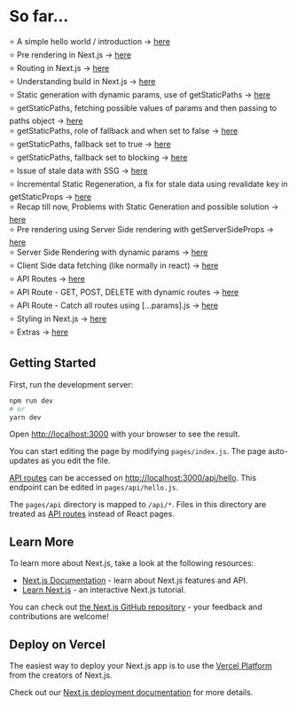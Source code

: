 # So far...

⭐ A simple hello world / introduction -> [here](https://github.com/kritika243/documenting-next-js/tree/hello-world/hello-world)
<br/>
⭐ Pre rendering in Next.js -> [here](https://github.com/kritika243/documenting-next-js/tree/next-pre-rendering/next-pre-rendering)
<br />
⭐ Routing in Next.js -> [here](https://github.com/kritika243/documenting-next-js/tree/next-routing/next-routing)
<br />
⭐ Understanding build in Next.js -> [here](https://github.com/kritika243/documenting-next-js/tree/static-generation-build-demo/next-pre-rendering)
<br />
⭐ Static generation with dynamic params, use of getStaticPaths -> [here](https://github.com/kritika243/documenting-next-js/tree/885d69084f6d140cdeb3e44cd9a0595e30fff59e/next-pre-rendering)
<br />
⭐ getStaticPaths, fetching possible values of params and then passing to paths object -> [here](https://github.com/kritika243/documenting-next-js/tree/38438600078b39cf02ddc09e700dc93a9550e193/next-pre-rendering)
<br />
⭐ getStaticPaths, role of fallback and when set to false -> [here](https://github.com/kritika243/documenting-next-js/tree/72fc969648e4c366da4b5c1adcf8ab7b0d370e8c/next-pre-rendering)
<br/>
⭐ getStaticPaths, fallback set to true -> [here](https://github.com/kritika243/documenting-next-js/tree/getStaticPaths-fallback-true/next-pre-rendering)
<br/>
⭐ getStaticPaths, fallback set to blocking -> [here](https://github.com/kritika243/documenting-next-js/tree/getStaticPaths-fallback-blocking/next-pre-rendering)
<br/>
⭐ Issue of stale data with SSG -> [here](https://github.com/kritika243/documenting-next-js/tree/3bd80e8c3cdc9a75eaac4324d0de8ac284dba49a/incremental-static-regeneration)
<br/>
⭐ Incremental Static Regeneration, a fix for stale data using revalidate key in getStaticProps -> [here](https://github.com/kritika243/documenting-next-js/tree/incremental-static-regeneration/incremental-static-regeneration)
<br/>
⭐ Recap till now, Problems with Static Generation and possible solution -> [here](https://github.com/kritika243/documenting-next-js/tree/main/intro-server-side-rendering)
<br/>
⭐ Pre rendering using Server Side rendering with getServerSideProps -> [here](https://github.com/kritika243/documenting-next-js/tree/ssr/server-side-rendering)
<br/>
⭐ Server Side Rendering with dynamic params -> [here](https://github.com/kritika243/documenting-next-js/blob/ssr/server-side-rendering/pages/news/%5Bcategory%5D.js)
<br/>
⭐ Client Side data fetching (like normally in react) -> [here](https://github.com/kritika243/documenting-next-js/blob/ssr/server-side-rendering/pages/dashboard.js)
<br/>
⭐ API Routes -> [here](https://github.com/kritika243/documenting-next-js/tree/main/next-api)
<br/>
⭐ API Route - GET, POST, DELETE with dynamic routes -> [here](https://github.com/kritika243/documenting-next-js/tree/main/next-api/pages/api/comments)
<br/>
⭐ API Route - Catch all routes using [...params].js -> [here](https://github.com/kritika243/documenting-next-js/tree/main/next-api/pages/api)
<br/>
⭐ Styling in Next.js -> [here](https://github.com/kritika243/documenting-next-js/tree/main/next-styling)
<br/>
⭐ Extras -> [here](https://github.com/kritika243/documenting-next-js/tree/main/extras)

## Getting Started

First, run the development server:

```bash
npm run dev
# or
yarn dev
```

Open [http://localhost:3000](http://localhost:3000) with your browser to see the result.

You can start editing the page by modifying `pages/index.js`. The page auto-updates as you edit the file.

[API routes](https://nextjs.org/docs/api-routes/introduction) can be accessed on [http://localhost:3000/api/hello](http://localhost:3000/api/hello). This endpoint can be edited in `pages/api/hello.js`.

The `pages/api` directory is mapped to `/api/*`. Files in this directory are treated as [API routes](https://nextjs.org/docs/api-routes/introduction) instead of React pages.

## Learn More

To learn more about Next.js, take a look at the following resources:

- [Next.js Documentation](https://nextjs.org/docs) - learn about Next.js features and API.
- [Learn Next.js](https://nextjs.org/learn) - an interactive Next.js tutorial.

You can check out [the Next.js GitHub repository](https://github.com/vercel/next.js/) - your feedback and contributions are welcome!

## Deploy on Vercel

The easiest way to deploy your Next.js app is to use the [Vercel Platform](https://vercel.com/new?utm_medium=default-template&filter=next.js&utm_source=create-next-app&utm_campaign=create-next-app-readme) from the creators of Next.js.

Check out our [Next.js deployment documentation](https://nextjs.org/docs/deployment) for more details.
